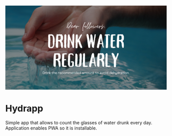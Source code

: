 ![cover](/public/og.png)

# Hydrapp 

Simple app that allows to count the glasses of water drunk every day. Application enables PWA so it is installable.
